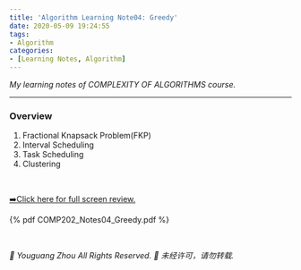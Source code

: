 ```yaml
---
title: 'Algorithm Learning Note04: Greedy'
date: 2020-05-09 19:24:55
tags:
- Algorithm
categories:
- [Learning Notes, Algorithm]
---
```


*My learning notes of COMPLEXITY OF ALGORITHMS course.*

----------------------------------------

### **Overview**
1. Fractional Knapsack Problem(FKP)
2. Interval Scheduling
3. Task Scheduling
4. Clustering

<!-- more -->

<br>

<a href="COMP202_Notes04_Greedy.pdf">➡️Click here for full screen review.</a>

{% pdf COMP202_Notes04_Greedy.pdf %}

<br>

*🚫 Youguang Zhou All Rights Reserved.*
*🚫 未经许可，请勿转载.*